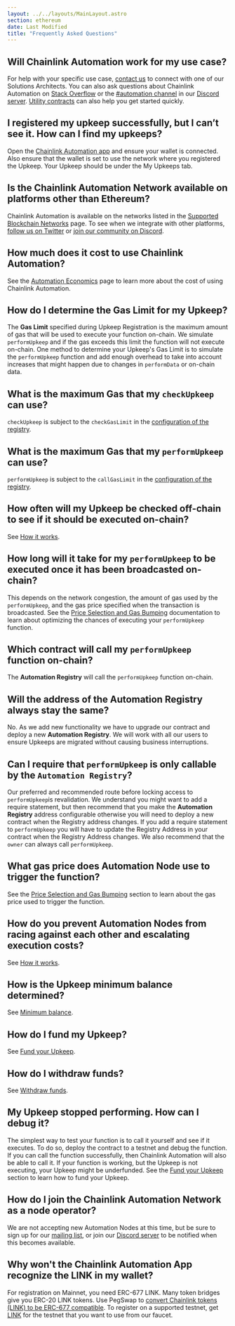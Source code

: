 ```yaml
---
layout: ../../layouts/MainLayout.astro
section: ethereum
date: Last Modified
title: "Frequently Asked Questions"
---
```


## Will Chainlink Automation work for my use case?

For help with your specific use case, [contact us](https://chainlinkcommunity.typeform.com/to/OYQO67EF?page=docs-keepers) to connect with one of our Solutions Architects. You can also ask questions about Chainlink Automation on [Stack Overflow](https://stackoverflow.com/questions/ask?tags=chainlink) or the [#automation channel](https://discord.com/channels/592041321326182401/821350860302581771) in our [Discord server](https://discord.gg/qj9qarT). [Utility contracts](/chainlink-automation/utility-contracts) can also help you get started quickly.

## I registered my upkeep successfully, but I can’t see it. How can I find my upkeeps?

Open the [Chainlink Automation app](https://automation.chain.link/) and ensure your wallet is connected. Also ensure that the wallet is set to use the network where you registered the Upkeep. Your Upkeep should be under the My Upkeeps tab.

## Is the Chainlink Automation Network available on platforms other than Ethereum?

Chainlink Automation is available on the networks listed in the [Supported Blockchain Networks](/chainlink-automation/supported-networks) page. To see when we integrate with other platforms, [follow us on Twitter](https://twitter.com/chainlink) or [join our community on Discord](https://discord.com/channels/592041321326182401/821350860302581771).

## How much does it cost to use Chainlink Automation?

See the [Automation Economics](/chainlink-automation/automation-economics) page to learn more about the cost of using Chainlink Automation.

## How do I determine the Gas Limit for my Upkeep?

The **Gas Limit** specified during Upkeep Registration is the maximum amount of gas that will be used to execute your function on-chain. We simulate `performUpkeep` and if the gas exceeds this limit the function will not execute on-chain. One method to determine your Upkeep's Gas Limit is to simulate the `performUpkeep` function and add enough overhead to take into account increases that might happen due to changes in `performData` or on-chain data.

## What is the maximum Gas that my `checkUpkeep` can use?

`checkUpkeep` is subject to the `checkGasLimit` in the [configuration of the registry](/chainlink-automation/supported-networks/#configurations).

## What is the maximum Gas that my `performUpkeep` can use?

`performUpkeep` is subject to the `callGasLimit` in the [configuration of the registry](/chainlink-automation/supported-networks/#configurations).

## How often will my Upkeep be checked off-chain to see if it should be executed on-chain?

See [How it works](/chainlink-automation/overview/#how-it-works).

## How long will it take for my `performUpkeep` to be executed once it has been broadcasted on-chain?

This depends on the network congestion, the amount of gas used by the `performUpkeep`, and the gas price specified when the transaction is broadcasted. See the [Price Selection and Gas Bumping](/chainlink-automation/automation-economics/#price-selection-and-gas-bumping) documentation to learn about optimizing the chances of executing your `performUpkeep` function.

## Which contract will call my `performUpkeep` function on-chain?

The **Automation Registry** will call the `performUpkeep` function on-chain.

## Will the address of the Automation Registry always stay the same?

No. As we add new functionality we have to upgrade our contract and deploy a new **Automation Registry**. We will work with all our users to ensure Upkeeps are migrated without causing business interruptions.

## Can I require that `performUpkeep` is only callable by the `Automation Registry`?

Our preferred and recommended route before locking access to `performUpkeep`is revalidation. We understand you might want to add a require statement, but then recommend that you make the **Automation Registry** address configurable otherwise you will need to deploy a new contract when the Registry address changes. If you add a require statement to `performUpkeep` you will have to update the Registry Address in your contract when the Registry Address changes. We also recommend that the `owner` can always call `performUpkeep`.

## What gas price does Automation Node use to trigger the function?

See the [Price Selection and Gas Bumping](/chainlink-automation/automation-economics/#price-selection-and-gas-bumping) section to learn about the gas price used to trigger the function.

## How do you prevent Automation Nodes from racing against each other and escalating execution costs?

See [How it works](/chainlink-automation/overview/#how-it-works).

## How is the Upkeep minimum balance determined?

See [Minimum balance](/chainlink-automation/automation-economics/#minimum-balance).

## How do I fund my Upkeep?

See [Fund your Upkeep](/chainlink-automation/manage-upkeeps/#fund-your-upkeep).

## How do I withdraw funds?

See [Withdraw funds](/chainlink-automation/manage-upkeeps/#withdraw-funds).

## My Upkeep stopped performing. How can I debug it?

The simplest way to test your function is to call it yourself and see if it executes. To do so, deploy the contract to a testnet and debug the function. If you can call the function successfully, then Chainlink Automation will also be able to call it. If your function is working, but the Upkeep is not executing, your Upkeep might be underfunded. See the [Fund your Upkeep](/chainlink-automation/manage-upkeeps/#fund-your-upkeep) section to learn how to fund your Upkeep.

## How do I join the Chainlink Automation Network as a node operator?

We are not accepting new Automation Nodes at this time, but be sure to sign up for our [mailing list](/resources/developer-communications/), or join our [Discord server](https://discord.gg/qj9qarT) to be notified when this becomes available.

## Why won't the Chainlink Automation App recognize the LINK in my wallet?

For registration on Mainnet, you need ERC-677 LINK. Many token bridges give you ERC-20 LINK tokens. Use PegSwap to [convert Chainlink tokens (LINK) to be ERC-677 compatible](https://pegswap.chain.link/). To register on a supported testnet, get [LINK](/resources/link-token-contracts/) for the testnet that you want to use from our faucet.
